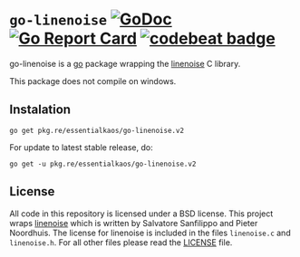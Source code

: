 # `go-linenoise` [![GoDoc](https://godoc.org/pkg.re/essentialkaos/go-linenoise.v2?status.svg)](https://godoc.org/pkg.re/essentialkaos/go-linenoise.v2) [![Go Report Card](https://goreportcard.com/badge/github.com/essentialkaos/go-linenoise)](https://goreportcard.com/report/github.com/essentialkaos/go-linenoise) [![codebeat badge](https://codebeat.co/badges/f7800a13-657f-4be9-a359-2845f3433588)](https://codebeat.co/projects/github-com-essentialkaos-go-linenoise)

go-linenoise is a [go](http://golang.org) package wrapping the [linenoise](https://github.com/antirez/linenoise) C library.

This package does not compile on windows.

## Instalation

```
go get pkg.re/essentialkaos/go-linenoise.v2
```

For update to latest stable release, do:

```
go get -u pkg.re/essentialkaos/go-linenoise.v2
```

## License
All code in this repository is licensed under a BSD license.
This project wraps [linenoise](https://github.com/antirez/linenoise) which is written by Salvatore Sanfilippo and Pieter Noordhuis. The license for linenoise is included in the files `linenoise.c` and `linenoise.h`.
For all other files please read the [LICENSE](LICENSE) file.